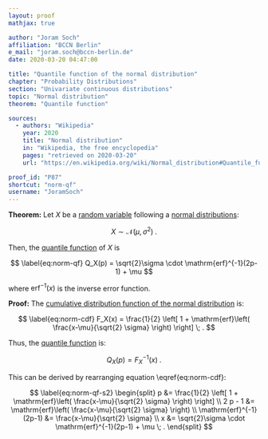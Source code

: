 ```yaml
---
layout: proof
mathjax: true

author: "Joram Soch"
affiliation: "BCCN Berlin"
e_mail: "joram.soch@bccn-berlin.de"
date: 2020-03-20 04:47:00

title: "Quantile function of the normal distribution"
chapter: "Probability Distributions"
section: "Univariate continuous distributions"
topic: "Normal distribution"
theorem: "Quantile function"

sources:
  - authors: "Wikipedia"
    year: 2020
    title: "Normal distribution"
    in: "Wikipedia, the free encyclopedia"
    pages: "retrieved on 2020-03-20"
    url: "https://en.wikipedia.org/wiki/Normal_distribution#Quantile_function"

proof_id: "P87"
shortcut: "norm-qf"
username: "JoramSoch"
---
```



**Theorem:** Let $X$ be a [random variable](/D/rvar) following a [normal distributions](/D/norm):

$$ \label{eq:norm}
X \sim \mathcal{N}(\mu, \sigma^2) \; .
$$

Then, the [quantile function](/D/qf) of $X$ is

$$ \label{eq:norm-qf}
Q_X(p) = \sqrt{2}\sigma \cdot \mathrm{erf}^{-1}(2p-1) + \mu
$$

where $\mathrm{erf}^{-1}(x)$ is the inverse error function.


**Proof:** The [cumulative distribution function of the normal distribution](/P/norm-cdf) is:

$$ \label{eq:norm-cdf}
F_X(x) = \frac{1}{2} \left[ 1 + \mathrm{erf}\left( \frac{x-\mu}{\sqrt{2} \sigma} \right) \right] \; .
$$

Thus, the [quantile function](/D/qf) is:

$$ \label{eq:norm-qf-s1}
Q_X(p) = F_X^{-1}(x) \; .
$$

This can be derived by rearranging equation \eqref{eq:norm-cdf}:

$$ \label{eq:norm-qf-s2}
\begin{split}
p &= \frac{1}{2} \left[ 1 + \mathrm{erf}\left( \frac{x-\mu}{\sqrt{2} \sigma} \right) \right] \\
2 p - 1 &= \mathrm{erf}\left( \frac{x-\mu}{\sqrt{2} \sigma} \right) \\
\mathrm{erf}^{-1}(2p-1) &= \frac{x-\mu}{\sqrt{2} \sigma} \\
x &= \sqrt{2}\sigma \cdot \mathrm{erf}^{-1}(2p-1) + \mu \; .
\end{split}
$$